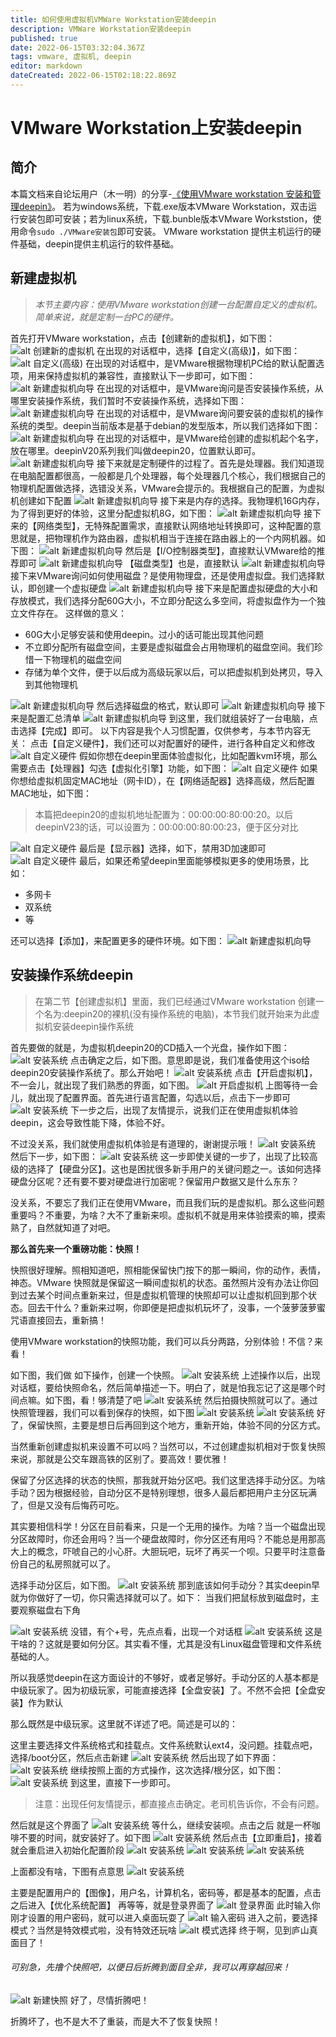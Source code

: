 ```yaml
---
title: 如何使用虚拟机VMWare Workstation安装deepin
description: VMWare Workstation安装deepin
published: true
date: 2022-06-15T03:32:04.367Z
tags: vmware, 虚拟机, deepin
editor: markdown
dateCreated: 2022-06-15T02:18:22.869Z
---
```


# VMware Workstation上安装deepin

## 简介
本篇文档来自论坛用户（木一明）的分享-[《使用VMware workstation 安装和管理deepin》](https://bbs.deepin.org/zh/post/232566)。
若为windows系统，下载.exe版本VMware Workstation，双击运行安装包即可安装；若为linux系统，下载.bunble版本VMware Workststion，使用命令`sudo ./VMware安装包`即可安装。
VMware workstation 提供主机运行的硬件基础，deepin提供主机运行的软件基础。
## 新建虚拟机
> *本节主要内容：使用VMware workstation创建一台配置自定义的虚拟机。简单来说，就是定制一台PC的硬件。*

首先打开VMware workstation，点击【创建新的虚拟机】，如下图：
![alt 创建新的虚拟机](https://storage.deepin.org/thread/202203060843451445_image.png)
在出现的对话框中，选择【自定义(高级)】，如下图：
![alt 自定义(高级)](https://storage.deepin.org/thread/202203060844583237_image.png)
在出现的对话框中，是VMware根据物理机PC给的默认配置选项，用来保持虚拟机的兼容性，直接默认下一步即可，如下图：
![alt 新建虚拟机向导](https://storage.deepin.org/thread/202203060846149106_image.png)
在出现的对话框中，是VMware询问是否安装操作系统，从哪里安装操作系统，我们暂时不安装操作系统，选择如下图：
![alt 新建虚拟机向导](https://storage.deepin.org/thread/20220306084714495_image.png)
在出现的对话框中，是VMware询问要安装的虚拟机的操作系统的类型。deepin当前版本是基于debian的发型版本，所以我们选择如下图：
![alt 新建虚拟机向导](https://storage.deepin.org/thread/202203060848225466_image.png)
在出现的对话框中，是VMware给创建的虚拟机起个名字，放在哪里。deepinV20系列我们叫做deepin20，位置默认即可。
![alt 新建虚拟机向导](https://storage.deepin.org/thread/202203060849411528_image.png)
接下来就是定制硬件的过程了。首先是处理器。我们知道现在电脑配置都很高，一般都是几个处理器，每个处理器几个核心，我们根据自己的物理机配置做选择，选错没关系，VMware会提示的。我根据自己的配置，为虚拟机创建如下配置
![alt 新建虚拟机向导](https://storage.deepin.org/thread/202203060851416258_image.png)
接下来是内存的选择。我物理机16G内存，为了得到更好的体验，这里分配虚拟机8G，如下图：
![alt 新建虚拟机向导](https://storage.deepin.org/thread/202203060852468047_image.png)
接下来的【网络类型】，无特殊配置需求，直接默认网络地址转换即可，这种配置的意思就是，把物理机作为路由器，虚拟机相当于连接在路由器上的一个内网机器。如下图：
![alt 新建虚拟机向导](https://storage.deepin.org/thread/202203060853339947_image.png)
然后是【I/O控制器类型】，直接默认VMware给的推荐即可
![alt 新建虚拟机向导](https://storage.deepin.org/thread/202203060854428287_image.png)
【磁盘类型】也是，直接默认
![alt 新建虚拟机向导](https://storage.deepin.org/thread/202203060855092888_image.png)
接下来VMware询问如何使用磁盘？是使用物理盘，还是使用虚拟盘。我们选择默认，即创建一个虚拟硬盘
![alt 新建虚拟机向导](https://storage.deepin.org/thread/202203060856032790_image.png)
接下来是配置虚拟硬盘的大小和存放模式，我们选择分配60G大小，不立即分配这么多空间，将虚拟盘作为一个独立文件存在。
这样做的意义：
- 60G大小足够安装和使用deepin。过小的话可能出现其他问题
- 不立即分配所有磁盘空间，主要是虚拟磁盘会占用物理机的磁盘空间。我们珍惜一下物理机的磁盘空间
- 存储为单个文件，便于以后成为高级玩家以后，可以把虚拟机到处拷贝，导入到其他物理机

![alt 新建虚拟机向导](https://storage.deepin.org/thread/202203060856403015_image.png)
然后选择磁盘的格式，默认即可
![alt 新建虚拟机向导](https://storage.deepin.org/thread/202203060858555541_image.png)
接下来是配置汇总清单
![alt 新建虚拟机向导](	https://storage.deepin.org/thread/20220306085920408_image.png)
到这里，我们就组装好了一台电脑，点击选择【完成】即可。
以下内容是我个人习惯配置，仅供参考，与本节内容无关：
点击【自定义硬件】，我们还可以对配置好的硬件，进行各种自定义和修改
![alt 自定义硬件](https://storage.deepin.org/thread/202203060901037387_image.png)
假如你想在deepin里面体验虚拟化，比如配置kvm环境，那么需要点击【处理器】勾选【虚拟化引擎】功能，如下图：
![alt 自定义硬件](https://storage.deepin.org/thread/202203060902146831_image.png)
如果你想给虚拟机固定MAC地址（网卡ID），在【网络适配器】选择高级，然后配置MAC地址，如下图：

> 本篇把deepin20的虚拟机地址配置为：00:00:00:80:00:20。以后deepinV23的话，可以设置为：00:00:00:80:00:23，便于区分对比

![alt 自定义硬件](https://storage.deepin.org/thread/202203060903295429_image.png)
最后是【显示器】选择，如下，禁用3D加速即可
![alt 自定义硬件](https://storage.deepin.org/thread/202203060905065356_image.png)
最后，如果还希望deepin里面能够模拟更多的使用场景，比如：
- 多网卡
- 双系统
- 等

还可以选择【添加】，来配置更多的硬件环境。如下图：
![alt 新建虚拟机向导](https://storage.deepin.org/thread/20220306084714495_image.png)
## 安装操作系统deepin
> 在第二节【创建虚拟机】里面，我们已经通过VMware workstation 创建一个名为:deepin20的裸机(没有操作系统的电脑)，本节我们就开始来为此虚拟机安装deepin操作系统

首先要做的就是，为虚拟机deepin20的CD插入一个光盘，操作如下图：
![alt 安装系统](https://storage.deepin.org/thread/20220306090916631_image.png)
点击确定之后，如下图。意思即是说，我们准备使用这个iso给deepin20安装操作系统了。那么开始吧！
![alt 安装系统](	https://storage.deepin.org/thread/202203060909501485_image.png)
点击【开启虚拟机】，不一会儿，就出现了我们熟悉的界面，如下图。
![alt 开启虚拟机](https://storage.deepin.org/thread/202203060911355026_image.png)
上图等待一会儿，就出现了配置界面。首先进行语言配置，勾选以后，点击下一步即可
![alt 安装系统](https://storage.deepin.org/thread/202203060912386413_image.png)
下一步之后，出现了友情提示，说我们正在使用虚拟机体验deepin，这会导致性能下降，体验不好。

不过没关系，我们就使用虚拟机体验是有道理的，谢谢提示哦！
![alt 安装系统](	https://storage.deepin.org/thread/202203060913063090_image.png)
然后下一步，如下图：
![alt 安装系统](https://storage.deepin.org/thread/202203060914485194_image.png)
这一步即使关键的一步了，出现了比较高级的选择了【硬盘分区】。这也是困扰很多新手用户的关键问题之一。该如何选择硬盘分区呢？还有要不要对硬盘进行加密呢？保留用户数据又是什么东东？

没关系，不要忘了我们正在使用VMware，而且我们玩的是虚拟机。那么这些问题重要吗？不重要，为啥？大不了重新来呗。虚拟机不就是用来体验摸索的嘛，摸索熟了，自然就知道了对吧。

**那么首先来一个重磅功能：快照！**

快照很好理解。照相知道吧，照相能保留快门按下的那一瞬间，你的动作，表情，神态。VMware 快照就是保留这一瞬间虚拟机的状态。虽然照片没有办法让你回到过去某个时间点重新来过，但是虚拟机管理的快照却可以让虚拟机回到那个状态。回去干什么？重新来过啊，你即便是把虚拟机玩坏了，没事，一个菠萝菠萝蜜咒语直接回去，重新搞！

使用VMware workstation的快照功能，我们可以兵分两路，分别体验！不信？来看！

如下图，我们做 如下操作，创建一个快照。
![alt 安装系统](https://storage.deepin.org/thread/20220306092006563_image.png)
上述操作以后，出现对话框，要给快照命名，然后简单描述一下。明白了，就是怕我忘记了这是哪个时间点嘛。如下图，看！够清楚了吧
![alt 安装系统](https://storage.deepin.org/thread/202203060924472433_image.png)
然后拍摄快照就可以了。通过快照管理器，我们可以看到保存的快照，如下图
![alt 安装系统](https://storage.deepin.org/thread/202203060925424147_image.png)
![alt 安装系统](https://storage.deepin.org/thread/202203060925584078_image.png)
好了，保留快照，主要是想日后再回到这个地方，重新开始，体验不同的分区方式。

当然重新创建虚拟机来设置不可以吗？当然可以，不过创建虚拟机相对于恢复快照来说，那就是公交车跟高铁的区别了。要高效！要优雅！

保留了分区选择的状态的快照，那我就开始分区吧。我们这里选择手动分区。为啥手动？因为根据经验，自动分区不是特别理想，很多人最后都把用户主分区玩满了，但是又没有后悔药可吃。

其实要相信科学！分区在目前看来，只是一个无用的操作。为啥？当一个磁盘出现分区故障时，你还会用吗？当一个硬盘故障时，你分区还有用吗？不能总是用那高大上的概念，吓唬自己的小心肝。大胆玩吧，玩坏了再买一个呗。只要平时注意备份自己的私房照就可以了。

选择手动分区后，如下图。
![alt 安装系统](https://storage.deepin.org/thread/202203060930514324_image.png)
那到底该如何手动分？其实deepin早就为你做好了一切，你只需选择就可以了。如下：
当我们把鼠标放到磁盘时，主要观察磁盘右下角

![alt 安装系统](https://storage.deepin.org/thread/202203060932066159_image.png)
没错，有个+号，先点点看，出现一个对话框
![alt 安装系统](https://storage.deepin.org/thread/202203060932461353_image.png)
这是干啥的？这就是要如何分区。其实看不懂，尤其是没有Linux磁盘管理和文件系统基础的人。

所以我感觉deepin在这方面设计的不够好，或者足够好。手动分区的人基本都是中级玩家了。因为初级玩家，可能直接选择【全盘安装】了。不然不会把【全盘安装】作为默认

那么既然是中级玩家。这里就不详述了吧。简述是可以的：

这里主要选择文件系统格式和挂载点。文件系统默认ext4，没问题。挂载点吧，选择/boot分区，然后点击新建
![alt 安装系统](https://storage.deepin.org/thread/202203060936211957_image.png)
然后出现了如下界面：
![alt 安装系统](https://storage.deepin.org/thread/202203060936533721_image.png)
继续按照上面的方式操作，这次选择/根分区，如下图：
![alt 安装系统](https://storage.deepin.org/thread/202203060937387189_image.png)
到这里，直接下一步即可。

> 注意：出现任何友情提示，都直接点击确定。老司机告诉你，不会有问题。

然后就是这个界面了
![alt 安装系统](https://storage.deepin.org/thread/202203060938472199_image.png)
等什么，继续安装呗。点击之后 就是一杯咖啡不要的时间，就安装好了。如下图
![alt 安装系统](https://storage.deepin.org/thread/202203060946284538_image.png)
然后点击【立即重启】，接着就会重启进入初始化配置阶段
![alt 安装系统](https://storage.deepin.org/thread/202203060947029703_image.png)
![alt 安装系统](https://storage.deepin.org/thread/202203060947109355_image.png)
![alt 安装系统](https://storage.deepin.org/thread/202203060947212451_image.png)

上面都没有啥，下图有点意思
![alt 安装系统](https://storage.deepin.org/thread/202203060947538510_image.png)

主要是配置用户的【图像】，用户名，计算机名，密码等，都是基本的配置，点击之后进入【优化系统配置】
再等等，就是登录界面了
![alt 登录界面](https://storage.deepin.org/thread/202203060948552605_image.png)
此时输入你刚才设置的用户密码，就可以进入桌面玩耍了
![alt 输入密码](https://storage.deepin.org/thread/20220306094924156_image.png)
进入之前，要选择模式？当然是特效模式啦，没有特效还玩啥
![alt 模式选择](https://storage.deepin.org/thread/202203060950068266_image.png)
终于啊，见到庐山真面目了！

###### 可别急，先撸个快照吧，以便日后折腾到面目全非，我可以再穿越回来！
![alt 新建快照](https://storage.deepin.org/thread/202203060951159828_image.png)
好了，尽情折腾吧！

折腾坏了，也不是大不了重装，而是大不了恢复快照！